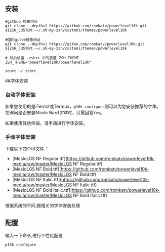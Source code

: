 ## 安装

```shell
#github 镜像地址
git clone --depth=1 https://github.com/romkatv/powerlevel10k.git ${ZSH_CUSTOM:-~/.oh-my-zsh/custom}/themes/powerlevel10k

#国内gitee镜像地址
git clone --depth=1 https://gitee.com/romkatv/powerlevel10k.git ${ZSH_CUSTOM:-~/.oh-my-zsh/custom}/themes/powerlevel10k

# 然后设置 .zshrc 中的变量 ZSH_THEME
ZSH_THEME="powerlevel10k/powerlevel10k" 

sourc ~/.zshrc

```

##字体安装
### 自动字体安装

如果您使用的是iTerm2或Termux，`p10k configure`则可以为您安装推荐的字体。在询问是否安装*Meslo Nerd字体*时，只需回答`Yes`。

如果使用其他终端，请手动进行字体安装。 

### 手动字体安装

下载以下四个ttf文件：

-   [MesloLGS NF Regular.ttf](https://github.com/romkatv/powerlevel10k-media/raw/master/MesloLGS NF Regular.ttf)
-   [MesloLGS NF Bold.ttf](https://github.com/romkatv/powerlevel10k-media/raw/master/MesloLGS NF Bold.ttf)
-   [MesloLGS NF Italic.ttf](https://github.com/romkatv/powerlevel10k-media/raw/master/MesloLGS NF Italic.ttf)
-   [MesloLGS NF Bold Italic.ttf](https://github.com/romkatv/powerlevel10k-media/raw/master/MesloLGS NF Bold Italic.ttf)

根据系统的不同,做相关的字体安装处理

## 配置

输入一下命令,进行个性化配置

```shell
p10k configure
```

